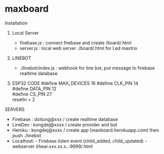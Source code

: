 # maxboard
Installation

1. Local Server
      - firebase.js  : connect firebase and create /board/<boardId>.html
      - server.js    : local web server ./board/<boardId>.html for Led maxtrix

2. LINEBOT
      - ./linebot/index.js : webhook for line bot, put message to firebase realtime database

3. ESP32 CODE
      #define MAX_DEVICES 16
      #define CLK_PIN   14    
      #define DATA_PIN  12    
      #define CS_PIN    27  
      resetIn = 2

SERVERS
 - Firebase : doitung@xxx / create realtime database
 - LineDev  : kongdej@xxxx / create provider and bot
 - Heroku   : kongdej@xxxx / create app (maxboard.herokuapp.com) then push ./linebot
 - Localhost: 
              - Firebase listen event (child_added, child_updated)
              - webserver (ihear.xxx.xx.x..:9999/<boardId>.html


